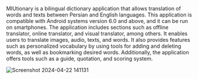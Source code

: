 MIUtionary is a bilingual dictionary application that allows translation of words and texts between Persian and English languages. This application is compatible with Android systems version 6.0 and above, and it can be run on smartphones. The application includes sections such as offline translator, online translator, and visual translator, among others. It enables users to translate images, audio, texts, and words. It also provides features such as personalized vocabulary by using tools for adding and deleting words, as well as bookmarking desired words. Additionally, the application offers tools such as a guide, quotation, and scoring system.


![Screenshot 2024-04-22 141131](https://github.com/musavi79/Android_Dictionary_java/assets/104809077/a5085cf5-f5c2-4647-8425-30bc79242267)

